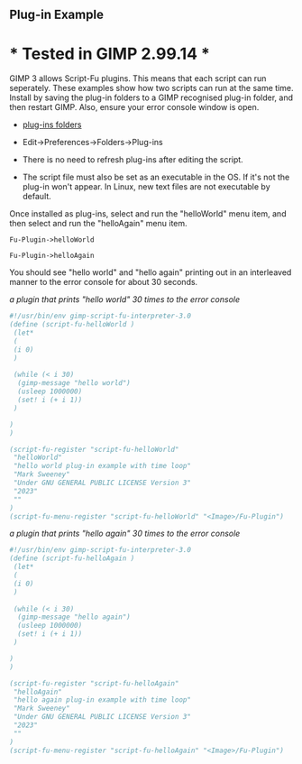## Plug-in Example

# * Tested in GIMP 2.99.14 *

GIMP 3 allows Script-Fu plugins. This means that each script can run seperately. These examples show how two scripts can run at the
same time. Install by saving the plug-in folders to a GIMP recognised plug-in 
folder, and then restart GIMP. Also, ensure your error console window is open.
  
* [plug-ins folders](https://github.com/script-fu/script-fu.github.io/blob/main/plug-ins)  
  
* Edit->Preferences->Folders->Plug-ins  
  
* There is no need to refresh plug-ins after editing the script.  
  
* The script file must also be set as an executable in the OS. If it's not the  
  plug-in won't appear. In Linux, new text files are not executable by default.  
  

Once installed as plug-ins, select and run the "helloWorld" menu item, and then
select and run the "helloAgain" menu item.

```
Fu-Plugin->helloWorld

Fu-Plugin->helloAgain
```

You should see "hello world" and "hello again" printing out in an interleaved
manner to the error console for about 30 seconds.


*a plugin that prints "hello world" 30 times to the error console* 

```scheme
#!/usr/bin/env gimp-script-fu-interpreter-3.0
(define (script-fu-helloWorld ) 
 (let*
 (
 (i 0)
 )
 
 (while (< i 30)
  (gimp-message "hello world")
  (usleep 1000000)
  (set! i (+ i 1))
 )

)
)

(script-fu-register "script-fu-helloWorld"
 "helloWorld" 
 "hello world plug-in example with time loop" 
 "Mark Sweeney"
 "Under GNU GENERAL PUBLIC LICENSE Version 3"
 "2023"
 ""
)
(script-fu-menu-register "script-fu-helloWorld" "<Image>/Fu-Plugin")
```
  

*a plugin that prints "hello again" 30 times to the error console*

```scheme
#!/usr/bin/env gimp-script-fu-interpreter-3.0
(define (script-fu-helloAgain ) 
 (let*
 (
 (i 0)
 )
 
 (while (< i 30)
  (gimp-message "hello again")
  (usleep 1000000)
  (set! i (+ i 1))
 )

)
)

(script-fu-register "script-fu-helloAgain"
 "helloAgain" 
 "hello again plug-in example with time loop" 
 "Mark Sweeney"
 "Under GNU GENERAL PUBLIC LICENSE Version 3"
 "2023"
 ""
)
(script-fu-menu-register "script-fu-helloAgain" "<Image>/Fu-Plugin")
```